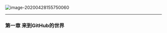 ![image-20200428155750060](C:\Users\Administrator\AppData\Roaming\Typora\typora-user-images\image-20200428155750060.png)

------------------------------------------------------------------

### 第一章 来到GitHub的世界